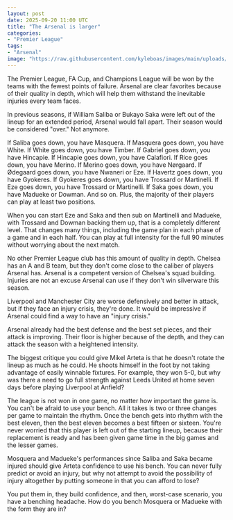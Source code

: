 ```yaml
---
layout: post
date: 2025-09-20 11:00 UTC
title: "The Arsenal is larger"
categories:
- "Premier League"
tags:
- "Arsenal"
image: "https://raw.githubusercontent.com/kyleboas/images/main/uploads/2025/09/18/Image-18Sep2025_20:28:09.png"
---
```


The Premier League, FA Cup, and Champions League will be won by the teams with the fewest points of failure. Arsenal are clear favorites because of their quality in depth, which will help them withstand the inevitable injuries every team faces.

<!---more--->

In previous seasons, if William Saliba or Bukayo Saka were left out of the lineup for an extended period, Arsenal would fall apart. Their season would be considered "over." Not anymore.

If Saliba goes down, you have Masquera. If Masquera goes down, you have White. If White goes down, you have Timber. If Gabriel goes down, you have Hincapie. If Hincapie goes down, you have Calafiori. If Rice goes down, you have Merino. If Merino goes down, you have Nørgaard. If Ødegaard goes down, you have Nwaneri or Eze. If Havertz goes down, you have Gyokeres. If Gyokeres goes down, you have Trossard or Martinelli. If Eze goes down, you have Trossard or Martinelli. If Saka goes down, you have Madueke or Dowman. And so on. Plus, the majority of their players can play at least two positions.

When you can start Eze and Saka and then sub on Martinelli and Madueke, with Trossard and Dowman backing them up, that is a completely different level. That changes many things, including the game plan in each phase of a game and in each half. You can play at full intensity for the full 90 minutes without worrying about the next match.

No other Premier League club has this amount of quality in depth. Chelsea has an A and B team, but they don't come close to the caliber of players Arsenal has. Arsenal is a competent version of Chelsea's squad building. Injuries are not an excuse Arsenal can use if they don't win silverware this season.

Liverpool and Manchester City are worse defensively and better in attack, but if they face an injury crisis, they're done. It would be impressive if Arsenal could find a way to have an "injury crisis."

Arsenal already had the best defense and the best set pieces, and their attack is improving. Their floor is higher because of the depth, and they can attack the season with a heightened intensity.

The biggest critique you could give Mikel Arteta is that he doesn't rotate the lineup as much as he could. He shoots himself in the foot by not taking advantage of easily winnable fixtures. For example, they won 5-0, but why was there a need to go full strength against Leeds United at home seven days before playing Liverpool at Anfield? 

The league is not won in one game, no matter how important the game is. You can't be afraid to use your bench. All it takes is two or three changes per game to maintain the rhythm. Once the bench gets into rhythm with the best eleven, then the best eleven becomes a best fifteen or sixteen. You're never worried that this player is left out of the starting lineup, because their replacement is ready and has been given game time in the big games and the lesser games.

Mosquera and Madueke's performances since Saliba and Saka became injured should give Arteta confidence to use his bench. You can never fully predict or avoid an injury, but why not attempt to avoid the possibility of injury altogether by putting someone in that you can afford to lose? 

You put them in, they build confidence, and then, worst-case scenario, you have a benching headache. How do you bench Mosquera or Madueke with the form they are in? 

